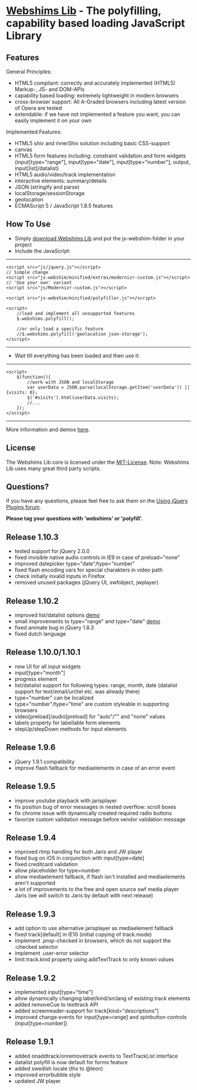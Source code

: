 [Webshims Lib](http://aFarkas.github.com/webshim/demos/index.html) - The polyfilling, capability based loading JavaScript Library
================================

Features
------------------

General Principles:

* HTML5 compliant: correctly and accurately implemented (HTML5) Markup-, JS- and DOM-APIs  
* capability based loading: extremely lightweight in modern browsers
* cross-browser support: All A-Graded browsers including latest version of Opera are tested
* extendable: if we have not implemented a feature you want, you can easily implement it on your own

Implemented Features:

* HTML5 shiv and innerShiv solution including basic CSS-support
* canvas
* HTML5 form features including: constraint validation and form widgets (input[type="range"], input[type="date"], input[type="number"], output, input[list]/datalist)
* HTML5 audio/video/track implementation
* interactive elements: summary/details
* JSON (stringify and parse)
* localStorage/sessionStorage
* geolocation
* ECMAScript 5 / JavaScript 1.8.5 features 


How To Use
------------------

* Simply [download Webshims Lib](https://github.com/aFarkas/webshim/downloads) and put the js-webshim-folder in your project
* Include the JavaScript:

---------------
	<script src="js/jquery.js"></script>
	// Simple change
	<script src="js-webshim/minified/extras/modernizr-custom.js"></script> 
	// 'Use your own' variant
	<script src="js/Modernizr-custom.js"></script> 

	<script src="js-webshim/minified/polyfiller.js"></script> 

	<script> 
		//load and implement all unsupported features 
		$.webshims.polyfill();
		
		//or only load a specific feature
		//$.webshims.polyfill('geolocation json-storage');
	</script>
---------------

* Wait till everything has been loaded and then use it:

--------------
	<script> 
		$(function(){
			//work with JSON and localStorage 
			var userData = JSON.parse(localStorage.getItem('userData')) || {visits: 0};
			$('#visits').html(userData.visits);
			//...
		});
	</script>
--------------

More information and demos [here](http://aFarkas.github.com/webshim/demos/index.html).


License
---------------------------------------

The Webshims Lib core is licensed under the [MIT-License](http://aFarkas.github.com/webshim/MIT-LICENSE.txt). Note: Webshims Lib uses many great third party scripts.



Questions?
----------

If you have any questions, please feel free to ask them on the [Using jQuery Plugins
forum](http://forum.jquery.com/using-jquery-plugins).

**Please tag your questions with 'webshims' or 'polyfill'.**

Release 1.10.3
----------

- tested support for jQuery 2.0.0
- fixed invisible native audio controls in IE9 in case of preload="none"
- improved datepicker type="date"/type="number"
- fixed flash encoding vars for special charakters in video path
- check initially invalid inputs in Firefox
- removed unused packages (jQuery UI, swfobject, jwplayer)


Release 1.10.2
----------

- improved list/datalist options [demo](http://jsfiddle.net/trixta/7DETa/)
- small improvements to type="range" and type="date" [demo](http://jsfiddle.net/trixta/VNuct/)
- fixed animate bug in jQuery 1.8.3
- fixed dutch language


Release 1.10.0/1.10.1
----------

- new UI for all input widgets
- input[type="month"]
- progress element
- list/datalist support for following types: range, month, date (datalist support for text/email/url/tel etc. was already there)
- type="number" can be localized
- type="number"/type="time" are custom styleable in supporting browsers
- video[preload]/audio[preload] for "auto"/"" and "none" values
- labels property for labellable form elements
- stepUp/stepDown methods for input elements

Release 1.9.6
----------

- jQuery 1.9.1 compatibility
- improve flash fallback for mediaelements in case of an error event

Release 1.9.5
----------

- improve youtube playback with jarisplayer
- fix position bug of error messages in nested overflow: scroll boxes
- fix chrome issue with dynamically created required radio buttons
- favorize custom validation message before vendor validation message


Release 1.9.4
----------

- improved rtmp handling for both Jaris and JW player
- fixed bug on iOS in conjunction with input[type=date]
- fixed creditcard validation
- allow placeholder for type=number
- show mediaelement fallback, if flash isn't installed and mediaelements aren't supported
- a lot of improvements to the free and open source swf media player Jaris (we will switch to Jaris by default with next release)


Release 1.9.3
----------

- add option to use alternative jarisplayer as mediaelement fallback
- fixed track[default] in IE10 (initial copying of track.mode)
- implement .prop-checked in browsers, which do not support the :checked selector
- implement .user-error selector
- limit track.kind property using addTextTrack to only known values

Release 1.9.2
----------

- implemented input[type="time"]
- allow dynamically changing label/kind/srclang of existing track elements
- added removeCue to texttrack API
- added screenreader-support for track[kind="descriptions"]
- improved change events for input[type=range] and spinbutton controls (input[type=number])

Release 1.9.1
----------

- added onaddtrack/onremovetrack events to TextTrackList interface
- datalist polyfill is now default for forms feature
- added swedish locale (thx to @leon)
- improved errorbubble style
- updated JW player
